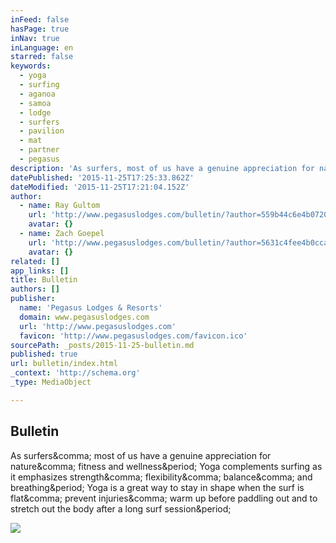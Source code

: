 ```yaml
---
inFeed: false
hasPage: true
inNav: true
inLanguage: en
starred: false
keywords:
  - yoga
  - surfing
  - aganoa
  - samoa
  - lodge
  - surfers
  - pavilion
  - mat
  - partner
  - pegasus
description: 'As surfers, most of us have a genuine appreciation for nature, fitness and wellness. Yoga complements surfing as it emphasizes strength, flexibility, balance, and breathing. Yoga is a great way to stay in shape when the surf is flat, prevent injuries, warm up before paddling out and to stretch out the body after a long surf session.'
datePublished: '2015-11-25T17:25:33.862Z'
dateModified: '2015-11-25T17:21:04.152Z'
author:
  - name: Ray Gultom
    url: 'http://www.pegasuslodges.com/bulletin/?author=559b44c6e4b07200572e277b'
    avatar: {}
  - name: Zach Goepel
    url: 'http://www.pegasuslodges.com/bulletin/?author=5631c4fee4b0cca4e0394dbb'
    avatar: {}
related: []
app_links: []
title: Bulletin
authors: []
publisher:
  name: 'Pegasus Lodges & Resorts'
  domain: www.pegasuslodges.com
  url: 'http://www.pegasuslodges.com'
  favicon: 'http://www.pegasuslodges.com/favicon.ico'
sourcePath: _posts/2015-11-25-bulletin.md
published: true
url: bulletin/index.html
_context: 'http://schema.org'
_type: MediaObject

---
```

<article style=""><h1>Bulletin</h1><p>As surfers&amp;comma; most of us have a genuine appreciation for nature&amp;comma; fitness and wellness&amp;period; Yoga complements surfing as it emphasizes strength&amp;comma; flexibility&amp;comma; balance&amp;comma; and breathing&amp;period; Yoga is a great way to stay in shape when the surf is flat&amp;comma; prevent injuries&amp;comma; warm up before paddling out and to stretch out the body after a long surf session&amp;period;</p><img src="http://static1.squarespace.com/static/54c37a1fe4b0b232095b81cc/t/5639721ce4b0ff53afa705d1/1446605375999/Yoga+Pavilion+at+Aganoa+Lodge+Samoa" /></article>